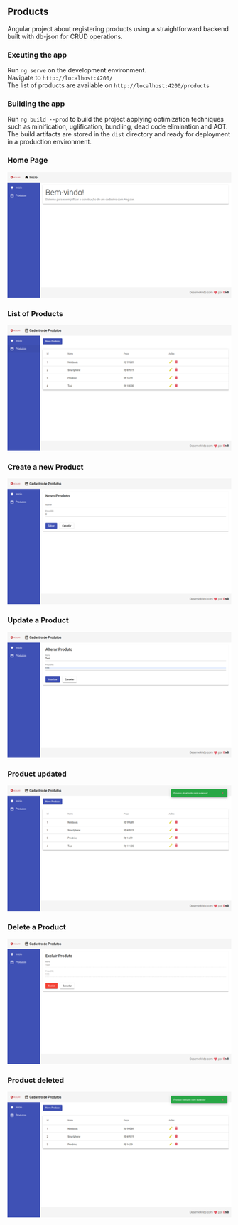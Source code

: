 ## Products

Angular project about registering products using a straightforward backend built with db-json for CRUD operations.

### Excuting the app

Run `ng serve` on the development environment.  
Navigate to `http://localhost:4200/`  
The list of products are available on `http://localhost:4200/products`  

### Building the app
Run `ng build --prod` to build the project applying optimization techniques such as   minification, uglification, bundling, dead code elimination and AOT.  
The build artifacts are stored in the `dist` directory and ready for deployment in a production environment.

### Home Page
![Screenshot](screens/home.png)

### List of Products
![Screenshot](screens/products.png)

### Create a new Product
![Screenshot](screens/new.png)

### Update a Product
![Screenshot](screens/update.png)

### Product updated
![Screenshot](screens/updated.png)

### Delete a Product
![Screenshot](screens/delete.png)

### Product deleted
![Screenshot](screens/deleted.png)

